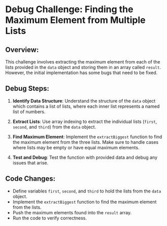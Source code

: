# Debug Challenge: Finding the Maximum Element from Multiple Lists

## Overview:
This challenge involves extracting the maximum element from each of the lists provided in the `data` object and storing them in an array called `result`. However, the initial implementation has some bugs that need to be fixed.

## Debug Steps:
1. **Identify Data Structure**: Understand the structure of the `data` object which contains a list of lists, where each inner list represents a named list of numbers.
   
2. **Extract Lists**: Use array indexing to extract the individual lists (`first`, `second`, and `third`) from the `data` object.

3. **Find Maximum Element**: Implement the `extractBiggest` function to find the maximum element from the three lists. Make sure to handle cases where lists may be empty or have equal maximum elements.

4. **Test and Debug**: Test the function with provided data and debug any issues that arise.

## Code Changes:
- Define variables `first`, `second`, and `third` to hold the lists from the `data` object.
- Implement the `extractBiggest` function to find the maximum element from the lists.
- Push the maximum elements found into the `result` array.
- Run the code to verify correctness.
